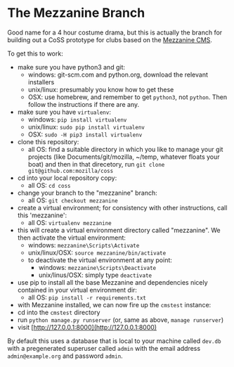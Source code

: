 # The Mezzanine Branch

Good name for a 4 hour costume drama, but this is actually the branch for building out a CoSS prototype for clubs based on the [Mezzanine CMS](http://mezzanine.jupo.org/).

To get this to work:
- make sure you have python3 and git:
    - windows: git-scm.com and python.org, download the relevant installers
    - unix/linux: presumably you know how to get these
    - OSX: use homebrew, and remember to get `python3`, not `python`. Then follow the instructions if there are any.
- make sure you have `virtualenv`:
    - windows: `pip install virtualenv`
    - unix/linux: `sudo pip install virtualenv`
    - OSX: `sudo -H pip3 install virtualenv`
- clone this repository:
    - all OS: find a suitable directory in which you like to manage your git projects (like Documents/git/mozilla, ~/temp, whatever floats your boat) and then in that direcetory, run `git clone git@github.com:mozilla/coss` 
- cd into your local repository copy:
    - all OS: `cd coss`
- change your branch to the "mezzanine" branch:
    - all OS: `git checkout mezzanine`
- create a virtual environment; for consistency with other instructions, call this 'mezzanine':
    - all OS: `virtualenv mezzanine`
- this will create a virtual environment directory called "mezzanine". We then activate the virtual environment:
    - windows: `mezzanine\Scripts\Activate`
    - unix/linux/OSX: `source mezzanine/bin/activate`
    - to deactivate the virtual environment at any point:
        - windows: `mezzanine\Scripts\Deactivate`
        - unix/linus/OSX: simply type `deactivate`
- use pip to install all the base Mezzanine and dependencies nicely contained in your virtual environment dir:
    - all OS: `pip install -r requirements.txt`
- with Mezzanine installed, we can now fire up the `cmstest` instance:
- cd into the `cmstest` directory
- run `python manage.py runserver` (or, same as above, `manage runserver`)
- visit [http://127.0.0.1:8000](http://127.0.0.1:8000)

By default this uses a database that is local to your machine called `dev.db` with a pregenerated superuser called `admin` with the email address `admin@example.org` and password `admin`.
